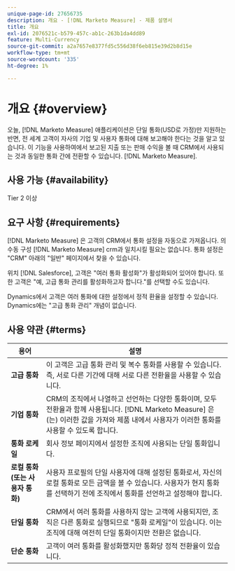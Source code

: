 ```yaml
---
unique-page-id: 27656735
description: 개요 - [!DNL Marketo Measure] - 제품 설명서
title: 개요
exl-id: 2076521c-b579-457c-ab1c-263b1da4dd89
feature: Multi-Currency
source-git-commit: a2a7657e8377fd5c556d38f6eb815e39d2b8d15e
workflow-type: tm+mt
source-wordcount: '335'
ht-degree: 1%

---
```


# 개요 {#overview}

오늘, [!DNL Marketo Measure] 애플리케이션은 단일 통화(USD로 가정)만 지원하는 반면, 전 세계 고객이 자사의 기업 및 사용자 통화에 대해 보고해야 한다는 것을 알고 있습니다. 이 기능을 사용하여에서 보고된 지출 또는 판매 수익을 볼 때 CRM에서 사용되는 것과 동일한 통화 간에 전환할 수 있습니다. [!DNL Marketo Measure].

## 사용 가능 {#availability}

Tier 2 이상

## 요구 사항 {#requirements}

[!DNL Marketo Measure] 은 고객의 CRM에서 통화 설정을 자동으로 가져옵니다. 의 수동 구성 [!DNL Marketo Measure] crm과 일치시킬 필요는 없습니다. 통화 설정은 &quot;CRM&quot; 아래의 &quot;일반&quot; 페이지에서 찾을 수 있습니다.

위치 [!DNL Salesforce], 고객은 &quot;여러 통화 활성화&quot;가 활성화되어 있어야 합니다. 또한 고객은 &quot;예, 고급 통화 관리를 활성화하고자 합니다.&quot;를 선택할 수도 있습니다.

Dynamics에서 고객은 여러 통화에 대한 설정에서 정적 환율을 설정할 수 있습니다. Dynamics에는 &quot;고급 통화 관리&quot; 개념이 없습니다.

## 사용 약관 {#terms}

| **용어** | 설명 |
|---|---|
| **고급 통화** | 이 고객은 고급 통화 관리 및 복수 통화를 사용할 수 있습니다. 즉, 서로 다른 기간에 대해 서로 다른 전환율을 사용할 수 있습니다. |
| **기업 통화** | CRM의 조직에서 나열하고 선언하는 다양한 통화이며, 모두 전환율과 함께 사용됩니다. [!DNL Marketo Measure] 은(는) 이러한 값을 가져와 제품 내에서 사용자가 이러한 통화를 사용할 수 있도록 합니다. |
| **통화 로케일** | 회사 정보 페이지에서 설정한 조직에 사용되는 단일 통화입니다. |
| **로컬 통화(또는 사용자 통화)** | 사용자 프로필의 단일 사용자에 대해 설정된 통화로서, 자신의 로컬 통화로 모든 금액을 볼 수 있습니다. 사용자가 현지 통화를 선택하기 전에 조직에서 통화를 선언하고 설정해야 합니다. |
| **단일 통화** | CRM에서 여러 통화를 사용하지 않는 고객에 사용되지만, 조직은 다른 통화로 실행되므로 &quot;통화 로케일&quot;이 있습니다. 이는 조직에 대해 여전히 단일 통화이지만 전환은 없습니다. |
| **단순 통화** | 고객이 여러 통화를 활성화했지만 통화당 정적 전환율이 있습니다. |
